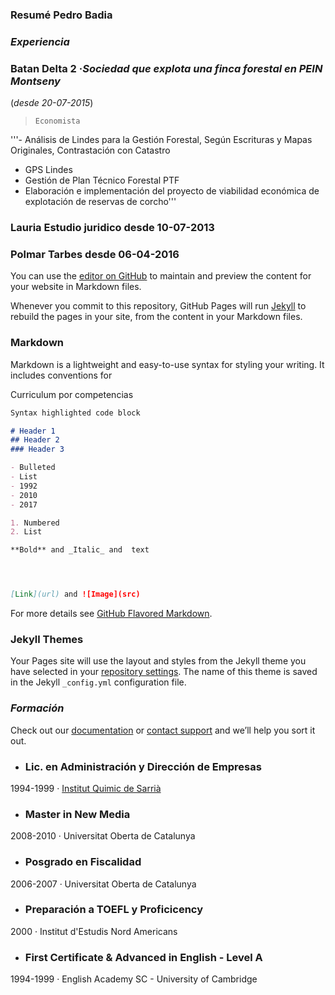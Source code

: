 ### Resumé Pedro Badia


### _Experiencia_

### **Batan Delta 2** ·_Sociedad que explota una finca forestal en PEIN Montseny_
(_desde 20-07-2015_)

>`Economista` 

'''- Análisis de Lindes para la Gestión Forestal, Según Escrituras y Mapas Originales, Contrastación con Catastro
- GPS Lindes
- Gestión de Plan Técnico Forestal PTF
- Elaboración e implementación del proyecto de viabilidad económica de explotación de reservas de corcho'''


 	
### Lauria Estudio juridico desde 10-07-2013 

### Polmar Tarbes 	desde  06-04-2016 	

You can use the [editor on GitHub](https://github.com/economistas/github.io/edit/master/index.md) to maintain and preview the content for your website in Markdown files.

Whenever you commit to this repository, GitHub Pages will run [Jekyll](https://jekyllrb.com/) to rebuild the pages in your site, from the content in your Markdown files.

### Markdown

Markdown is a lightweight and easy-to-use syntax for styling your writing. It includes conventions for

Curriculum por competencias

```markdown
Syntax highlighted code block

# Header 1
## Header 2
### Header 3

- Bulleted
- List
- 1992
- 2010
- 2017

1. Numbered
2. List

**Bold** and _Italic_ and  text




[Link](url) and ![Image](src)
```

For more details see [GitHub Flavored Markdown](https://guides.github.com/features/mastering-markdown/).



### Jekyll Themes

Your Pages site will use the layout and styles from the Jekyll theme you have selected in your [repository settings](https://github.com/economistas/github.io/settings). The name of this theme is saved in the Jekyll `_config.yml` configuration file.

### _Formación_

Check out our [documentation](https://help.github.com/categories/github-pages-basics/) or [contact support](https://github.com/contact) and we’ll help you sort it out.

- ### **Lic. en Administración y Dirección de Empresas**
1994-1999 · [Institut Quimic de Sarrià](http://www.iqs.edu/es/grados-ade/grado-ade)

- ### **Master in New Media**
2008-2010 · Universitat Oberta de Catalunya

- ### **Posgrado en Fiscalidad**
2006-2007 · Universitat Oberta de Catalunya

- ### **Preparación a TOEFL y Proficicency**
2000 · Institut d'Estudis Nord Americans

- ### **First Certificate & Advanced in English** - Level A
1994-1999 · English Academy SC - University of Cambridge

